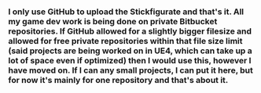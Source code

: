 ### I only use GitHub to upload the Stickfigurate and that's it. All my game dev work is being done on private Bitbucket repositories. If GitHub allowed for a slightly bigger filesize and allowed for free private repositories within that file size limit (said projects are being worked on in UE4, which can take up a lot of space even if optimized) then I would use this, however I have moved on. If I can any small projects, I can put it here, but for now it's mainly for one repository and that's about it.
